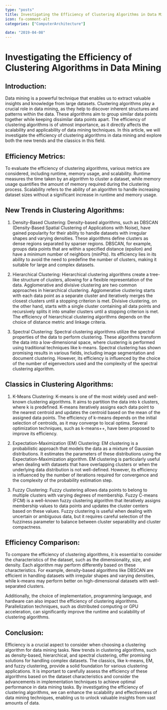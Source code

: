 ```yaml
---
type: "posts"
title: Investigating the Efficiency of Clustering Algorithms in Data Mining
icon: fa-comment-alt
categories: ["ComputerArchitecture"]

date: "2019-04-08"
---
```




# Investigating the Efficiency of Clustering Algorithms in Data Mining

## Introduction:

Data mining is a powerful technique that enables us to extract valuable insights and knowledge from large datasets. Clustering algorithms play a crucial role in data mining, as they help to discover inherent structures and patterns within the data. These algorithms aim to group similar data points together while keeping dissimilar data points apart. The efficiency of clustering algorithms is of utmost importance, as it directly affects the scalability and applicability of data mining techniques. In this article, we will investigate the efficiency of clustering algorithms in data mining and explore both the new trends and the classics in this field.

## Efficiency Metrics:

To evaluate the efficiency of clustering algorithms, various metrics are considered, including runtime, memory usage, and scalability. Runtime measures the time taken by an algorithm to cluster a dataset, while memory usage quantifies the amount of memory required during the clustering process. Scalability refers to the ability of an algorithm to handle increasing dataset sizes without a significant increase in runtime and memory usage.

## New Trends in Clustering Algorithms:

1. Density-Based Clustering: Density-based algorithms, such as DBSCAN (Density-Based Spatial Clustering of Applications with Noise), have gained popularity for their ability to handle datasets with irregular shapes and varying densities. These algorithms define clusters as dense regions separated by sparser regions. DBSCAN, for example, groups data points that are within a specified distance (epsilon) and have a minimum number of neighbors (minPts). Its efficiency lies in its ability to avoid the need to predefine the number of clusters, making it suitable for large and complex datasets.

2. Hierarchical Clustering: Hierarchical clustering algorithms create a tree-like structure of clusters, allowing for a flexible representation of the data. Agglomerative and divisive clustering are two common approaches in hierarchical clustering. Agglomerative clustering starts with each data point as a separate cluster and iteratively merges the closest clusters until a stopping criterion is met. Divisive clustering, on the other hand, starts with a single cluster containing all data points and recursively splits it into smaller clusters until a stopping criterion is met. The efficiency of hierarchical clustering algorithms depends on the choice of distance metric and linkage criteria.

3. Spectral Clustering: Spectral clustering algorithms utilize the spectral properties of the data to perform clustering. These algorithms transform the data into a low-dimensional space, where clustering is performed using traditional techniques like k-means. Spectral clustering has shown promising results in various fields, including image segmentation and document clustering. However, its efficiency is influenced by the choice of the number of eigenvectors used and the complexity of the spectral clustering algorithm.

## Classics in Clustering Algorithms:

1. K-Means Clustering: K-means is one of the most widely used and well-known clustering algorithms. It aims to partition the data into k clusters, where k is predefined. K-means iteratively assigns each data point to the nearest centroid and updates the centroid based on the mean of the assigned data points. The efficiency of k-means depends on the initial selection of centroids, as it may converge to local optima. Several optimization techniques, such as k-means++, have been proposed to improve its efficiency.

2. Expectation-Maximization (EM) Clustering: EM clustering is a probabilistic approach that models the data as a mixture of Gaussian distributions. It estimates the parameters of these distributions using the Expectation-Maximization algorithm. EM clustering is particularly useful when dealing with datasets that have overlapping clusters or when the underlying data distribution is not well-defined. However, its efficiency is influenced by the number of iterations required for convergence and the complexity of the probability estimation step.

3. Fuzzy Clustering: Fuzzy clustering allows data points to belong to multiple clusters with varying degrees of membership. Fuzzy C-means (FCM) is a well-known fuzzy clustering algorithm that iteratively assigns membership values to data points and updates the cluster centers based on these values. Fuzzy clustering is useful when dealing with uncertain or ambiguous data, but it requires careful selection of the fuzziness parameter to balance between cluster separability and cluster compactness.

## Efficiency Comparison:

To compare the efficiency of clustering algorithms, it is essential to consider the characteristics of the dataset, such as the dimensionality, size, and density. Each algorithm may perform differently based on these characteristics. For example, density-based algorithms like DBSCAN are efficient in handling datasets with irregular shapes and varying densities, while k-means may perform better on high-dimensional datasets with well-separated clusters.

Additionally, the choice of implementation, programming language, and hardware can also impact the efficiency of clustering algorithms. Parallelization techniques, such as distributed computing or GPU acceleration, can significantly improve the runtime and scalability of clustering algorithms.

## Conclusion:

Efficiency is a crucial aspect to consider when choosing a clustering algorithm for data mining tasks. New trends in clustering algorithms, such as density-based, hierarchical, and spectral clustering, offer promising solutions for handling complex datasets. The classics, like k-means, EM, and fuzzy clustering, provide a solid foundation for various clustering applications. It is important to carefully assess the efficiency of these algorithms based on the dataset characteristics and consider the advancements in implementation techniques to achieve optimal performance in data mining tasks. By investigating the efficiency of clustering algorithms, we can enhance the scalability and effectiveness of data mining techniques, enabling us to unlock valuable insights from vast amounts of data.